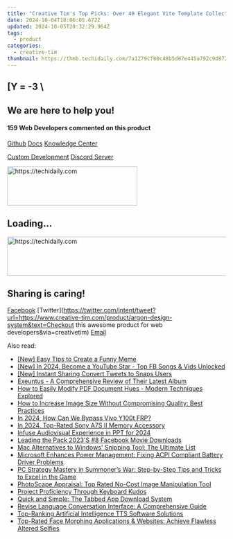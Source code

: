```yaml
---
title: "Creative Tim's Top Picks: Over 40 Elegant Vite Template Collections for Rapid Web Development"
date: 2024-10-04T18:06:05.672Z
updated: 2024-10-05T20:32:29.964Z
tags:
  - product
categories:
  - creative-tim
thumbnail: https://thmb.techidaily.com/7a1279cf80c48b5d07e445a792c9d8724bed8be94f6300bf5faaee6611684917.jpg
---
```


## \[Y = -3 \

## We are here to help you!

#### 159 Web Developers commented on this product

[Github](https://github.com/creativetimofficial/argon-design-system) [Docs](https://tools.techidaily.com/creative-tim/products/) [Knowledge Center](https://tools.techidaily.com/creative-tim/products/) 

[Custom Development](https://tools.techidaily.com/creative-tim/products/) [Discord Server](https://discord.com/invite/FhCJCaHdQa) 

<!-- affiliate ads begin -->
<a href="https://aligracehair.sjv.io/c/5597632/2036496/19272" target="_top" id="2036496">
  <img src="//a.impactradius-go.com/display-ad/19272-2036496" border="0" alt="https://techidaily.com" width="300" height="90"/>
</a>
<img height="0" width="0" src="https://aligracehair.sjv.io/i/5597632/2036496/19272" style="position:absolute;visibility:hidden;" border="0" />
<!-- affiliate ads end -->

## Loading...

<!-- affiliate ads begin -->
<a href="https://aligracehair.sjv.io/c/5597632/1880944/19272" target="_top" id="1880944">
  <img src="//a.impactradius-go.com/display-ad/19272-1880944" border="0" alt="https://techidaily.com" width="728" height="90"/>
</a>
<img height="0" width="0" src="https://aligracehair.sjv.io/i/5597632/1880944/19272" style="position:absolute;visibility:hidden;" border="0" />
<!-- affiliate ads end -->

## Sharing is caring!

[Facebook](https://www.facebook.com/sharer/sharer.php?u=https://www.creative-tim.com/product/argon-design-system?src=sdkpreparse) [Twitter](https://twitter.com/intent/tweet?url=https://www.creative-tim.com/product/argon-design-system&text=Checkout this awesome product for web developers&via=creativetim) [Email](https://tools.techidaily.com/creative-tim/products/)

<ins class="adsbygoogle"
     style="display:block"
     data-ad-format="autorelaxed"
     data-ad-client="ca-pub-7571918770474297"
     data-ad-slot="1223367746"></ins>

<ins class="adsbygoogle"
     style="display:block"
     data-ad-client="ca-pub-7571918770474297"
     data-ad-slot="8358498916"
     data-ad-format="auto"
     data-full-width-responsive="true"></ins>

<span class="atpl-alsoreadstyle">Also read:</span>
<div><ul>
<li><a href="https://extra-hints.techidaily.com/new-easy-tips-to-create-a-funny-meme/"><u>[New] Easy Tips to Create a Funny Meme</u></a></li>
<li><a href="https://facebook-clips.techidaily.com/new-in-2024-become-a-youtube-star-top-fb-songs-and-vids-unlocked/"><u>[New] In 2024, Become a YouTube Star - Top FB Songs & Vids Unlocked</u></a></li>
<li><a href="https://twitter-videos.techidaily.com/new-instant-sharing-convert-tweets-to-snaps-users/"><u>[New] Instant Sharing Convert Tweets to Snaps Users</u></a></li>
<li><a href="https://fox-within.techidaily.com/exeuntus-a-comprehensive-review-of-their-latest-album/"><u>Exeuntus - A Comprehensive Review of Their Latest Album</u></a></li>
<li><a href="https://fox-within.techidaily.com/how-to-easily-modify-pdf-document-hues-modern-techniques-explored/"><u>How to Easily Modify PDF Document Hues - Modern Techniques Explored</u></a></li>
<li><a href="https://fox-within.techidaily.com/how-to-increase-image-size-without-compromising-quality-best-practices/"><u>How to Increase Image Size Without Compromising Quality: Best Practices</u></a></li>
<li><a href="https://bypass-frp.techidaily.com/in-2024-how-can-we-bypass-vivo-y100t-frp-by-drfone-android/"><u>In 2024, How Can We Bypass Vivo Y100t FRP?</u></a></li>
<li><a href="https://fox-cloud.techidaily.com/in-2024-top-rated-sony-a7s-ii-memory-accessory/"><u>In 2024, Top-Rated Sony A7S II Memory Accessory</u></a></li>
<li><a href="https://some-techniques.techidaily.com/infuse-audiovisual-experience-in-ppt-for-2024/"><u>Infuse Audiovisual Experience in PPT for 2024</u></a></li>
<li><a href="https://facebook-video-recording.techidaily.com/leading-the-pack-2023s-8-facebook-movie-downloads/"><u>Leading the Pack 2023'S #8 Facebook Movie Downloads</u></a></li>
<li><a href="https://fox-within.techidaily.com/mac-alternatives-to-windows-snipping-tool-the-ultimate-list/"><u>Mac Alternatives to Windows' Snipping Tool: The Ultimate List</u></a></li>
<li><a href="https://win-dash.techidaily.com/microsoft-enhances-power-management-fixing-acpi-compliant-battery-driver-problems/"><u>Microsoft Enhances Power Management: Fixing ACPI Compliant Battery Driver Problems</u></a></li>
<li><a href="https://fox-within.techidaily.com/pc-strategy-mastery-in-summoners-war-step-by-step-tips-and-tricks-to-excel-in-the-game/"><u>PC Strategy Mastery in Summoner’s War: Step-by-Step Tips and Tricks to Excel in the Game</u></a></li>
<li><a href="https://buynow-info.techidaily.com/photoscape-appraisal-top-rated-no-cost-image-manipulation-tool/"><u>PhotoScape Appraisal: Top Rated No-Cost Image Manipulation Tool</u></a></li>
<li><a href="https://win11.techidaily.com/project-proficiency-through-keyboard-kudos/"><u>Project Proficiency Through Keyboard Kudos</u></a></li>
<li><a href="https://fox-within.techidaily.com/quick-and-simple-the-tabbed-app-download-system/"><u>Quick and Simple: The Tabbed App Download System</u></a></li>
<li><a href="https://fox-within.techidaily.com/revise-language-conversation-interface-a-comprehensive-guide/"><u>Revise Language Conversation Interface: A Comprehensive Guide</u></a></li>
<li><a href="https://fox-within.techidaily.com/top-ranking-artificial-intelligence-tts-software-solutions/"><u>Top-Ranking Artificial Intelligence TTS Software Solutions</u></a></li>
<li><a href="https://fox-within.techidaily.com/top-rated-face-morphing-applications-and-websites-achieve-flawless-altered-selfies/"><u>Top-Rated Face Morphing Applications & Websites: Achieve Flawless Altered Selfies</u></a></li>
</ul></div>

